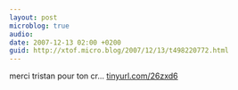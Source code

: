 ```yaml
---
layout: post
microblog: true
audio: 
date: 2007-12-13 02:00 +0200
guid: http://xtof.micro.blog/2007/12/13/t498220772.html
---
```

merci tristan pour ton cr... [tinyurl.com/26zxd6](http://tinyurl.com/26zxd6)
